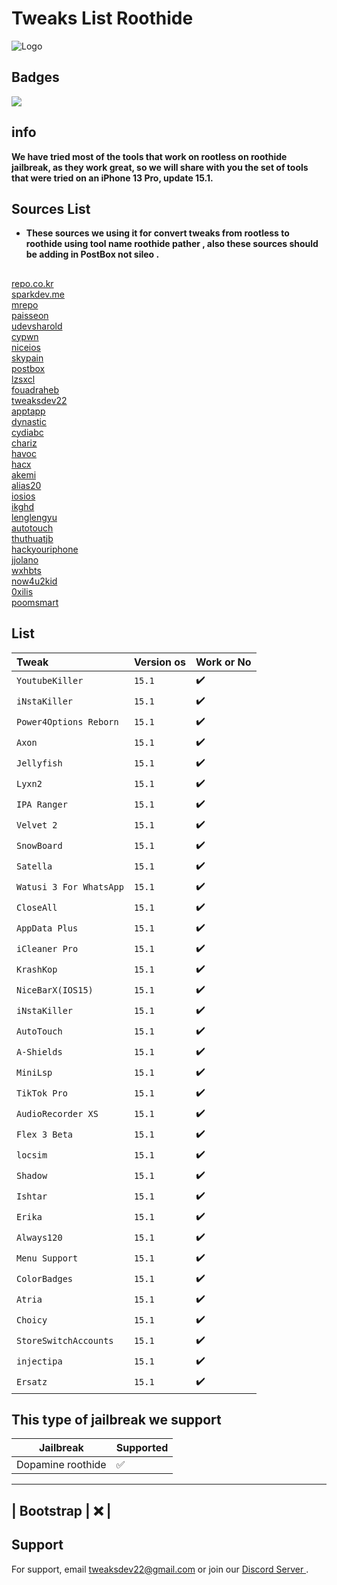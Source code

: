 
# Tweaks List Roothide

![Logo](https://raw.githubusercontent.com/TweaksDev22/Tweakslist/main/Images/logo.png)





## Badges
![](https://komarev.com/ghpvc/?username=TweaksDev22&color=blue)
## info

**We have tried most of the tools that work on rootless on roothide jailbreak, as they work great, so we will share with you the set of tools that were tried on an iPhone 13 Pro, update 15.1.**
## Sources List
- **These sources we using it for convert tweaks from rootless to roothide using tool name roothide pather  , also these sources should be adding in PostBox not sileo .**
##
 [repo.co.kr](https://repo.co.kr) \
[sparkdev.me](https://sparkdev.me) \
[mrepo](https://mrepo.org) \
[paisseon](https://paisseon.github.io) \
[udevsharold](https://udevsharold.github.io/repo) \
[cypwn](https://repo.cypwn.xyz) \
[niceios](http://repo.niceios.com) \
[skypain](https://skypain.github.io/repo) \
[postbox](https://postbox.news) \
[lzsxcl](https://lzsxcl.github.io/repo) \
[fouadraheb](https://apt.fouadraheb.com) \
[tweaksdev22](https://tweaksdev22.github.io) \
[apptapp](https://apptapp.me/repo) \
[dynastic](https://repo.dynastic.co) \
[cydiabc](https://repo.cydiabc.top) \
[chariz](https://repo.chariz.com) \
[havoc](https://havoc.app) \
[hacx](https://hacx.org/repo) \
[akemi](https://cydia.akemi.ai) \
[alias20](https://alias20.gitlab.io/apt) \
[iosios](https://byg.iosios.net) \
[ikghd](https://repo.ikghd.me) \
[lenglengyu](https://lenglengyu.com) \
[autotouch](https://apt.autotouch.net/rootless) \
[thuthuatjb](https://repo.thuthuatjb.com) \
[hackyouriphone](http://repo.hackyouriphone.org) \
[jjolano](https://ios.jjolano.me) \
[wxhbts](https://apt.wxhbts.pro) \
[now4u2kid](https://now4u2kid.github.io) \
[0xilis](https://0xilis.github.io/rootless) \
[poomsmart](https://poomsmart.github.io/repo) 



## List

| Tweak | Version os     | Work or No                |
| :-------- | :------- | :------------------------- |
| `YoutubeKiller` | `15.1` | :heavy_check_mark: |
| `iNstaKiller` | `15.1` | :heavy_check_mark: |
| `Power4Options Reborn` | `15.1` | :heavy_check_mark: |
| `Axon` | `15.1` | :heavy_check_mark: |
| `Jellyfish` | `15.1` | :heavy_check_mark: |
| `Lyxn2` | `15.1` | :heavy_check_mark: |
| `IPA Ranger` | `15.1` | :heavy_check_mark: |
| `Velvet 2` | `15.1` | :heavy_check_mark: |
| `SnowBoard` | `15.1` | :heavy_check_mark: |
| `Satella` | `15.1` | :heavy_check_mark: |
| `Watusi 3 For WhatsApp` | `15.1` | :heavy_check_mark: |
| `CloseAll` | `15.1` | :heavy_check_mark: |
| `AppData Plus` | `15.1` | :heavy_check_mark: |
| `iCleaner Pro` | `15.1` | :heavy_check_mark: |
| `KrashKop` | `15.1` | :heavy_check_mark: |
| `NiceBarX(IOS15)` | `15.1` | :heavy_check_mark: |
| `iNstaKiller` | `15.1` | :heavy_check_mark: |
| `AutoTouch` | `15.1` | :heavy_check_mark: |
| `A-Shields` | `15.1` | :heavy_check_mark: |
| `MiniLsp` | `15.1` | :heavy_check_mark: |
| `TikTok Pro` | `15.1` | :heavy_check_mark: |
| `AudioRecorder XS` | `15.1` | :heavy_check_mark: |
| `Flex 3 Beta` | `15.1` | :heavy_check_mark: |
| `locsim` | `15.1` | :heavy_check_mark: |
| `Shadow` | `15.1` | :heavy_check_mark: |
| `Ishtar` | `15.1` | :heavy_check_mark: |
| `Erika` | `15.1` | :heavy_check_mark: |
| `Always120` | `15.1` | :heavy_check_mark: |
| `Menu Support` | `15.1` | :heavy_check_mark: |
| `ColorBadges` | `15.1` | :heavy_check_mark: |
| `Atria` | `15.1` | :heavy_check_mark: |
| `Choicy` | `15.1` | :heavy_check_mark: |
| `StoreSwitchAccounts` | `15.1` | :heavy_check_mark: |
| `injectipa` | `15.1` | :heavy_check_mark: |
| `Ersatz` | `15.1` | :heavy_check_mark: |



## This type of jailbreak we support

| Jailbreak | Supported          |
| ------- | ------------------ |
| Dopamine roothide  | :white_check_mark: |
-----------
| Bootstrap  | :x: |
-----------

## Support

For support, email tweaksdev22@gmail.com or join our [Discord Server ](https://discord.gg/Q67N6VFXnJ "discord").
